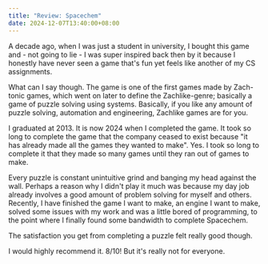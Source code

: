 ```yaml
---
title: "Review: Spacechem"
date: 2024-12-07T13:40:00+08:00
---
```


A decade ago, when I was just a student in university, I bought this game and - not going to lie - I was super inspired back then by it because I honestly have never seen a game that's fun yet feels like another of my CS assignments.

<!--more-->

What can I say though. The game is one of the first games made by Zach-tonic games, which went on later to define the Zachlike-genre; basically a game of puzzle solving using systems. Basically, if you like any amount of puzzle solving, automation and engineering, Zachlike games are for you.

I graduated at 2013. It is now 2024 when I completed the game. It took so long to complete the game that the company ceased to exist because "it has already made all the games they wanted to make". Yes. I took so long to complete it that they made so many games until they ran out of games to make.

Every puzzle is constant unintuitive grind and banging my head against the wall. Perhaps a reason why I didn't play it much was because my day job already involves a good amount of problem solving for myself and others. Recently, I have finished the game I want to make, an engine I want to make, solved some issues with my work and was a little bored of programming, to the point where I finally found some bandwidth to complete Spacechem.

The satisfaction you get from completing a puzzle felt really good though. 

I would highly recommend it. 8/10! But it's really not for everyone.


